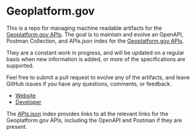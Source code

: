 # Geoplatform.govThis is a repo for managing machine readable artifacts for the [Geoplatform.gov APIs](http://www.geoplatform.gov). The goal is to maintain and evolve an OpenAPI, Postman Collection, and APIs.json index for the [Geoplatform.gov APIs](http://www.geoplatform.gov).They are a constant work in progress, and will be updated on a regular basis when new information is added, or more of the specifications are supported.Feel free to submit a pull request to evolve any of the artifacts, and leave GitHub issues if you have any questions, comments, or feedback.- [Website](http://www.geoplatform.gov)- [Developer](http://www.geoplatform.gov)The [APIs.json](https://github.com/api-evangelist/geoplatform-gov/blob/master/apis.json) index provides links to all the relevant links for the Geoplatform.gov APIs, including the OpenAPI and Postman if they are present.